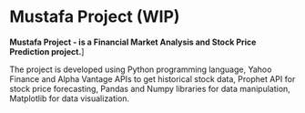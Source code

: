 # Mustafa Project (WIP)

**Mustafa Project - is a Financial Market Analysis and Stock Price Prediction project.**]

The project is developed using Python programming language, Yahoo Finance and Alpha Vantage APIs to get historical stock data, Prophet API for stock price forecasting, Pandas and Numpy libraries for data manipulation, Matplotlib for data visualization.
